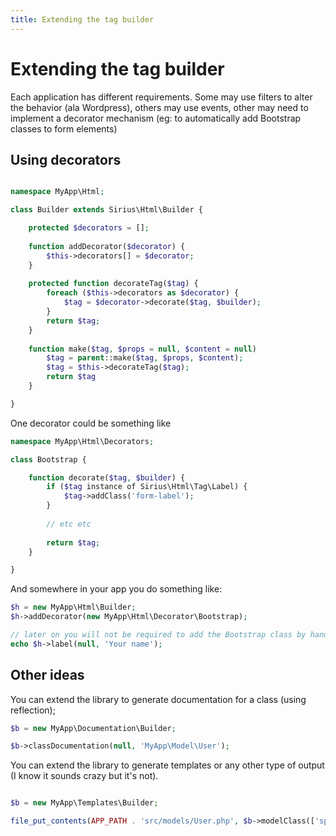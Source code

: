 ```yaml
---
title: Extending the tag builder
---
```


# Extending the tag builder

Each application has different requirements. Some may use filters to alter the behavior (ala Wordpress), others may use events, other may need to implement a decorator mechanism (eg: to automatically add Bootstrap classes to form elements)

## Using decorators


```php

namespace MyApp\Html;

class Builder extends Sirius\Html\Builder {

    protected $decorators = [];
    
    function addDecorator($decorator) {
        $this->decorators[] = $decorator;
    }
    
    protected function decorateTag($tag) {
        foreach ($this->decorators as $decorator) {
            $tag = $decorator->decorate($tag, $builder);
        }
        return $tag;
    }
    
    function make($tag, $props = null, $content = null)
        $tag = parent::make($tag, $props, $content);
        $tag = $this->decorateTag($tag);
        return $tag
    }

}
```

One decorator could be something like

```php
namespace MyApp\Html\Decorators;

class Bootstrap {

    function decorate($tag, $builder) {
        if ($tag instance of Sirius\Html\Tag\Label) {
            $tag->addClass('form-label');
        }
        
        // etc etc
        
        return $tag;
    }

}
```

And somewhere in your app you do something like:

```php
$h = new MyApp\Html\Builder;
$h->addDecorator(new MyApp\Html\Decorator\Bootstrap);

// later on you will not be required to add the Bootstrap class by hand
echo $h->label(null, 'Your name');
```

## Other ideas

You can extend the library to generate documentation for a class (using reflection);

```php
$b = new MyApp\Documentation\Builder;

$b->classDocumentation(null, 'MyApp\Model\User');
```

You can extend the library to generate templates or any other type of output (I know it sounds crazy but it's not).

```php 

$b = new MyApp\Templates\Builder;

file_put_contents(APP_PATH . 'src/models/User.php', $b->modelClass(['specs' => $someClassSpecifications]);
```